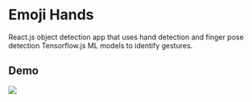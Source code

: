 # Emoji Hands
React.js object detection app that uses hand detection and finger pose detection Tensorflow.js ML models to identify gestures.

## Demo
![](/gesture_detection_demo.gif)
